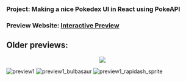 ### Project: Making a nice Pokedex UI in React using PokeAPI

### Preview Website: [Interactive Preview](https://denzariu.github.io/react_pokemon_app/)

## Older previews:
<p align="center">
  <img src="https://user-images.githubusercontent.com/40743579/218337405-e86803a9-4444-4216-981c-40fb958f29ad.gif">
</p>

![preview1](https://user-images.githubusercontent.com/40743579/217553468-d98913ef-f184-4328-a079-ef5fd3ab3a42.png)
![preview1_bulbasaur](https://user-images.githubusercontent.com/40743579/217553473-db3e6881-b1e5-479b-9880-f402e078e0a6.png)
![preview1_rapidash_sprite](https://user-images.githubusercontent.com/40743579/217553478-61067016-8c39-40aa-9840-33c14e8ed9ca.png)
